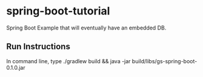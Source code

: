 # spring-boot-tutorial
Spring Boot Example that will eventually have an embedded DB.

## Run Instructions

In command line, type ./gradlew build && java -jar build/libs/gs-spring-boot-0.1.0.jar